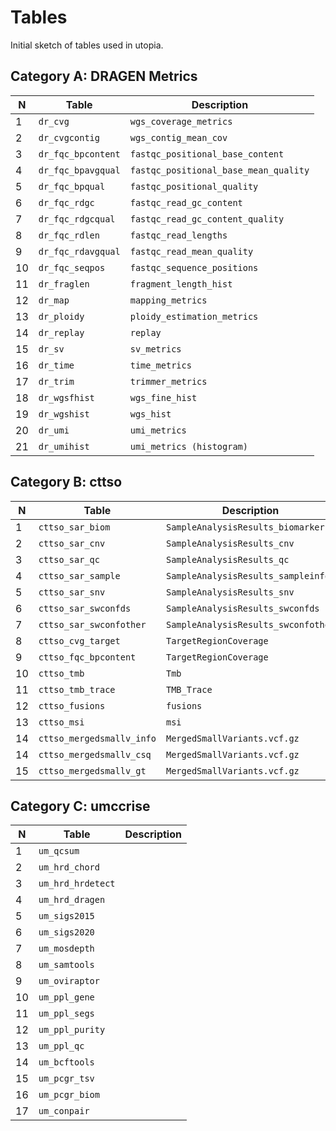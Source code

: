 # Tables

Initial sketch of tables used in utopia.


## Category A: DRAGEN Metrics

| N  | Table           | Description                           |
| -- | ---             | ---                                   |
| 1  | `dr_cvg`           | `wgs_coverage_metrics`                |
| 2  | `dr_cvgcontig`     | `wgs_contig_mean_cov`                 |
| 3  | `dr_fqc_bpcontent` | `fastqc_positional_base_content`      |
| 4  | `dr_fqc_bpavgqual` | `fastqc_positional_base_mean_quality` |
| 5  | `dr_fqc_bpqual`    | `fastqc_positional_quality`           |
| 6  | `dr_fqc_rdgc`      | `fastqc_read_gc_content`              |
| 7  | `dr_fqc_rdgcqual`  | `fastqc_read_gc_content_quality`      |
| 8  | `dr_fqc_rdlen`     | `fastqc_read_lengths`                 |
| 9  | `dr_fqc_rdavgqual` | `fastqc_read_mean_quality`            |
| 10 | `dr_fqc_seqpos`    | `fastqc_sequence_positions`           |
| 11 | `dr_fraglen`       | `fragment_length_hist`                |
| 12 | `dr_map`           | `mapping_metrics`                     |
| 13 | `dr_ploidy`        | `ploidy_estimation_metrics`           |
| 14 | `dr_replay`        | `replay`                              |
| 15 | `dr_sv`            | `sv_metrics`                          |
| 16 | `dr_time`          | `time_metrics`                        |
| 17 | `dr_trim`          | `trimmer_metrics`                     |
| 18 | `dr_wgsfhist`      | `wgs_fine_hist`                       |
| 19 | `dr_wgshist`       | `wgs_hist`                            |
| 20 | `dr_umi`           | `umi_metrics`                         |
| 21 | `dr_umihist`       | `umi_metrics (histogram)`             |


## Category B: cttso

| N  | Table                     | Description                         |
| -- | ---                       | ---                                 |
| 1  | `cttso_sar_biom`          | `SampleAnalysisResults_biomarkers`  |
| 2  | `cttso_sar_cnv`           | `SampleAnalysisResults_cnv`         |
| 3  | `cttso_sar_qc`            | `SampleAnalysisResults_qc`          |
| 4  | `cttso_sar_sample`        | `SampleAnalysisResults_sampleinfo`  |
| 5  | `cttso_sar_snv`           | `SampleAnalysisResults_snv`         |
| 6  | `cttso_sar_swconfds`      | `SampleAnalysisResults_swconfds`    |
| 7  | `cttso_sar_swconfother`   | `SampleAnalysisResults_swconfother` |
| 8  | `cttso_cvg_target`        | `TargetRegionCoverage`              |
| 9  | `cttso_fqc_bpcontent`     | `TargetRegionCoverage`              |
| 10 | `cttso_tmb`               | `Tmb`                               |
| 11 | `cttso_tmb_trace`         | `TMB_Trace`                         |
| 12 | `cttso_fusions`           | `fusions`                           |
| 13 | `cttso_msi`               | `msi`                               |
| 14 | `cttso_mergedsmallv_info` | `MergedSmallVariants.vcf.gz`        |
| 14 | `cttso_mergedsmallv_csq`  | `MergedSmallVariants.vcf.gz`        |
| 15 | `cttso_mergedsmallv_gt`   | `MergedSmallVariants.vcf.gz`        |


## Category C: umccrise

| N  | Table             | Description |
| -- | ---               | ---         |
| 1  | `um_qcsum`        |             |
| 2  | `um_hrd_chord`    |             |
| 3  | `um_hrd_hrdetect` |             |
| 4  | `um_hrd_dragen`   |             |
| 5  | `um_sigs2015`     |             |
| 6  | `um_sigs2020`     |             |
| 7  | `um_mosdepth`     |             |
| 8  | `um_samtools`     |             |
| 9  | `um_oviraptor`    |             |
| 10 | `um_ppl_gene`     |             |
| 11 | `um_ppl_segs`     |             |
| 12 | `um_ppl_purity`   |             |
| 13 | `um_ppl_qc`       |             |
| 14 | `um_bcftools`     |             |
| 15 | `um_pcgr_tsv`     |             |
| 16 | `um_pcgr_biom`    |             |
| 17 | `um_conpair`      |             |

